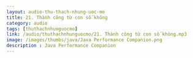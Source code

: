 ```yaml
---
layout: audio-thu-thach-nhung-uoc-mo
title: 21. Thành công từ con số không
category: audio
tags: [thuthachnhunguocmo]
link: /audio/thuthachnhunguocmo/21. Thành công từ con số không.mp3 
image: /images/thumbs/java/Java Performance Companion.png
description : Java Performance Companion 
---
```












